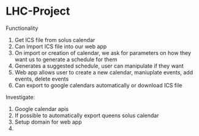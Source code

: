 # LHC-Project

Functionality
1) Get ICS file from solus calendar
2) Can Import ICS file into our web app
3) On import or creation of calendar, we ask for parameters on how they want us to generate a schedule for them
4) Generates a suggested schedule, user can manipulate if they want
5) Web app allows user to create a new calendar, maniuplate events, add events, delete events
6) Can export to google calendars automatically or download ICS file


Investigate:
1) Google calendar apis
2) If possible to automatically export queens solus calendar
3) Setup domain for web app
4) 

